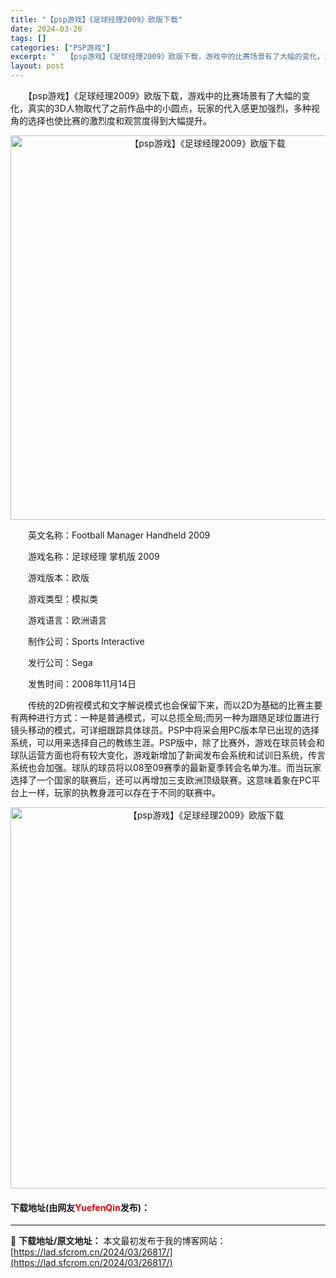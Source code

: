 ```yaml
---
title: "【psp游戏】《足球经理2009》欧版下载"
date: 2024-03-26
tags: []
categories: ["PSP游戏"]
excerpt: "　　【psp游戏】《足球经理2009》欧版下载，游戏中的比赛场景有了大幅的变化，真实的3D人物取代了之前作品中的小圆点，玩家的代入感更加强烈，多种视角的选择也使比赛的激烈度和观赏度得到大幅提升。 　　英文名称：Football Manager Handheld 2009 　　游戏名称：足球经理 掌机&hellip;"
layout: post
---
```


 <p>　　【psp游戏】《足球经理2009》欧版下载，游戏中的比赛场景有了大幅的变化，真实的3D人物取代了之前作品中的小圆点，玩家的代入感更加强烈，多种视角的选择也使比赛的激烈度和观赏度得到大幅提升。</p> <p align="center"><img align="" border="0" src="https://lad.sfcrom.cn/wp-content/uploads/2024/03/20240325_660204e8cadff.png" width="615" alt="【psp游戏】《足球经理2009》欧版下载" /></p> <p>　　英文名称：Football Manager Handheld 2009</p> <p>　　游戏名称：足球经理 掌机版 2009</p> <p>　　游戏版本：欧版</p> <p>　　游戏类型：模拟类</p> <p>　　游戏语言：欧洲语言</p> <p>　　制作公司：Sports Interactive</p> <p>　　发行公司：Sega</p> <p>　　发售时间：2008年11月14日</p> <p>　　传统的2D俯视模式和文字解说模式也会保留下来，而以2D为基础的比赛主要有两种进行方式：一种是普通模式，可以总揽全局;而另一种为跟随足球位置进行镜头移动的模式，可详细跟踪具体球员。PSP中将采会用PC版本早已出现的选择系统，可以用来选择自己的教练生涯。PSP版中，除了比赛外，游戏在球员转会和球队运营方面也将有较大变化，游戏新增加了新闻发布会系统和试训日系统，传言系统也会加强。球队的球员将以08至09赛季的最新夏季转会名单为准。而当玩家选择了一个国家的联赛后，还可以再增加三支欧洲顶级联赛。这意味着象在PC平台上一样，玩家的执教身涯可以存在于不同的联赛中。</p> <p align="center"><img align="" border="0" src="https://lad.sfcrom.cn/wp-content/uploads/2024/03/20240325_660204ea2a9ff.png" width="610" alt="【psp游戏】《足球经理2009》欧版下载" /></p> <p><h4>下载地址(由网友<font color="red">YuefenQin</font>发布)：</h4></p> 

---
📖 **下载地址/原文地址：** 本文最初发布于我的博客网站：[https://lad.sfcrom.cn/2024/03/26817/](https://lad.sfcrom.cn/2024/03/26817/)
